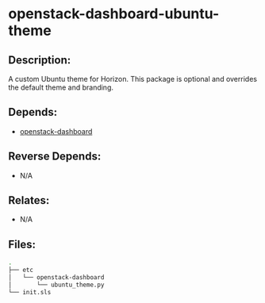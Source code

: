 # openstack-dashboard-ubuntu-theme

## Description:

A custom Ubuntu theme for Horizon.  This package is optional and overrides the default theme and branding.

## Depends:

  -  [openstack-dashboard](/salt/openstack-dashboard)

## Reverse Depends:

  -  N/A

## Relates:

  -  N/A

## Files:

```bash
.
├── etc
│   └── openstack-dashboard
│       └── ubuntu_theme.py
└── init.sls
```
